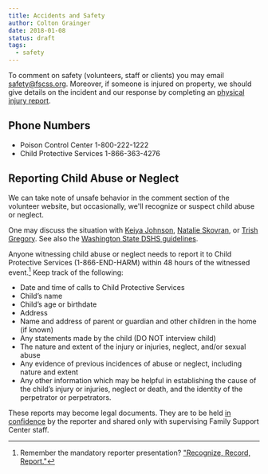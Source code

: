 ```yaml
---
title: Accidents and Safety 
author: Colton Grainger
date: 2018-01-08
status: draft
tags:
  - safety 
---
```


To comment on safety (volunteers, staff or clients) you may email [safety@fscss.org](mailto:safety.fscss.org). Moreover, if someone is injured on property, we should give details on the incident and our response by completing an [physical injury report](https://docs.google.com/forms/d/e/1FAIpQLSea_vVLzfiE70EvqeUa1G4BilgGLE1JknYEdQEO43TxEuJIkg/viewform?usp=sf_link). 

## Phone Numbers

- Poison Control Center 1-800-222-1222
- Child Protective Services 1-866-363-4276

## Reporting Child Abuse or Neglect

We can take note of unsafe behavior in the comment section of the volunteer website, but occasionally, we'll recognize or suspect child abuse or neglect.

One may discuss the situation with [Keiya Johnson](mailto:keiyaj@fscss.org), [Natalie Skovran](mailto:natalies@fscss.org), or [Trish Gregory](trishg@fscss.org). See also the [Washington State DSHS guidelines](https://www.dshs.wa.gov/report-abuse-and-neglect).

Anyone witnessing child abuse or neglect needs to report it to Child Protective Services (1-866-END-HARM) within 48 hours of the witnessed event.[^video]
Keep track of the following:
- Date and time of calls to Child Protective Services 
- Child’s name
- Child’s age or birthdate
- Address
- Name and address of parent or guardian and other children in the home (if known)
- Any statements made by the child (DO NOT interview child)
- The nature and extent of the injury or injuries, neglect, and/or sexual abuse
- Any evidence of previous incidences of abuse or neglect, including nature and extent
- Any other information which may be helpful in establishing the cause of the child’s injury or injuries, neglect or death, and the identity of the perpetrator or perpetrators.

These reports may become legal documents. They are to be held [in confidence](confidentiality) by the reporter and shared only with supervising Family Support Center staff.

[^video]: Remember the mandatory reporter presentation? ["Recognize, Record, Report."](https://prezi.com/piml7bn_b0au/mandatory-reporter-presentation/)
